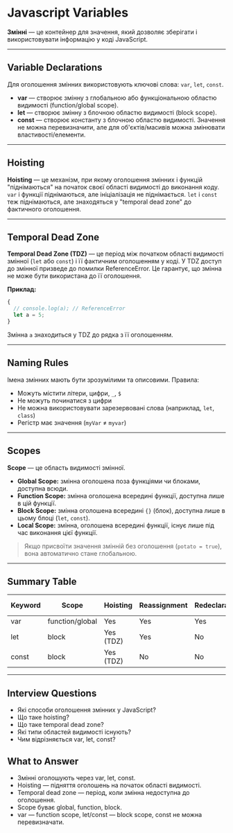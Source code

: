 # Javascript Variables

**Змінні** — це контейнер для значення, який дозволяє зберігати і використовувати інформацію у коді JavaScript.

---

## Variable Declarations

Для оголошення змінних використовують ключові слова: `var`, `let`, `const`.

- **var** — створює змінну з глобальною або функціональною областю видимості (function/global scope).
- **let** — створює змінну з блочною областю видимості (block scope).
- **const** — створює константу з блочною областю видимості. Значення не можна перевизначити, але для об'єктів/масивів можна змінювати властивості/елементи.

---

## Hoisting

**Hoisting** — це механізм, при якому оголошення змінних і функцій "піднімаються" на початок своєї області видимості до виконання коду.
`var` і функції піднімаються, але ініціалізація не піднімається.
`let` і `const` теж піднімаються, але знаходяться у "temporal dead zone" до фактичного оголошення.

---

## Temporal Dead Zone

**Temporal Dead Zone (TDZ)** — це період між початком області видимості змінної (`let` або `const`) і її фактичним оголошенням у коді.
У TDZ доступ до змінної призведе до помилки ReferenceError.
Це гарантує, що змінна не може бути використана до її оголошення.

**Приклад:**

```js
{
  // console.log(a); // ReferenceError
  let a = 5;
}
```

Змінна `a` знаходиться у TDZ до рядка з її оголошенням.

---

## Naming Rules

Імена змінних мають бути зрозумілими та описовими.
Правила:

- Можуть містити літери, цифри, `_`, `$`
- Не можуть починатися з цифри
- Не можна використовувати зарезервовані слова (наприклад, `let`, `class`)
- Регістр має значення (`myVar` ≠ `myvar`)

---

## Scopes

**Scope** — це область видимості змінної.

- **Global Scope:** змінна оголошена поза функціями чи блоками, доступна всюди.
- **Function Scope:** змінна оголошена всередині функції, доступна лише в цій функції.
- **Block Scope:** змінна оголошена всередині `{}` (блок), доступна лише в цьому блоці (`let`, `const`).
- **Local Scope:** змінна, оголошена всередині функції, існує лише під час виконання цієї функції.

> Якщо присвоїти значення змінній без оголошення (`potato = true`), вона автоматично стане глобальною.

---

## Summary Table

| Keyword | Scope         | Hoisting | Reassignment | Redeclaration | Block Scope |
|---------|--------------|----------|--------------|---------------|-------------|
| var     | function/global | Yes      | Yes          | Yes           | No          |
| let     | block         | Yes (TDZ)| Yes          | No            | Yes         |
| const   | block         | Yes (TDZ)| No           | No            | Yes         |

---

## Interview Questions

- Які способи оголошення змінних у JavaScript?
- Що таке hoisting?
- Що таке temporal dead zone?
- Які типи областей видимості існують?
- Чим відрізняється var, let, const?

## What to Answer

- Змінні оголошують через var, let, const.
- Hoisting — підняття оголошень на початок області видимості.
- Temporal dead zone — період, коли змінна недоступна до оголошення.
- Scope буває global, function, block.
- var — function scope, let/const — block scope, const не можна перевизначати.
